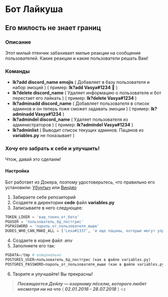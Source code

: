 # Бот Лайкуша

## Его милость не знает границ

### Описание
Этот милый птенчик забахивает милые реакции на сообщения пользователей.
Какие реакции и какие пользователи решать Вам!

### Команды
+ **lk?add discord_name emojis** ( Добавляет в базу пользователя и набор эмоций ) ( пример: **lk?add Vasya#1234** 💩 )
+ **lk?delete discord_name** ( Удаляет информацию о пользователе и бот перестает его лайкать ) ( пример: **lk?delete Vasya#1234** )
+ **lk?adminadd discord_name** ( Добавляет пользователя в список админов и он теперь тоже сможет задавать эмоции ) ( пример: **lk?adminadd Vasya#1234** ) 
+ **lk?admindel discord_name** ( Удаляет пользователя из администраторов ) ( пример: **lk?admindel Vasya#1234** )
+ **lk?adminlist** ( Выводит список текущих админов. Пацанов из **variables.py** не показывает )

### Хочу его забрать к себе и улучшить!
Чтож, давай это сделаем!

#### Настройка
Бот работает из Докера, поэтому удостоверьтесь, что правильно его установили: [Убунтыч](https://docs.docker.com/install/linux/docker-ce/ubuntu/) или [Виндяо](https://docs.docker.com/docker-for-windows/install/) 

1. Забираете себе репозиторий
2. Создаете в директории **code** файл **variables.py**
3. Записываете в него следующее:
```python
TOKEN_LIKER = 'ваш_токен_от_бота'
PGUSER = 'пользователь_бд_постгрис'
PGPASSWORD = 'пароль_от_пользователя_выше'
DUDES_WHO_CAN_MAKE_ALL = ['Lexa#1337', 'и еще пацаны, которые могут управлять ботом безусловно']
```
4. Создаете в корне файл .env
5. Заполняете его так:
```python
PGDATA=/tmp # опицонально
POSTGRES_USER=пользователь_бд_постгрис (как в файле variables.py)
POSTGRES_PASSWORD=пароль_от_пользователя_выше (как в файле variables.py)
```
6. Творите и улучшайте! Вы прекрасны!

> **_Посвящается Дейлу — озорному пёселю, которого любят несмотря ни на что_**
> ( **_02.01.2016 - 28.07.2018_** ) <з  
